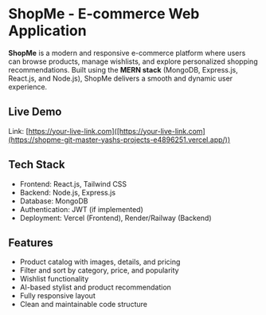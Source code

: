 # ShopMe - E-commerce Web Application

**ShopMe** is a modern and responsive e-commerce platform where users can browse products, manage wishlists, and explore personalized shopping recommendations. Built using the **MERN stack** (MongoDB, Express.js, React.js, and Node.js), ShopMe delivers a smooth and dynamic user experience.

## Live Demo

Link: [https://your-live-link.com]([https://your-live-link.com](https://shopme-git-master-yashs-projects-e4896251.vercel.app/))

## Tech Stack

- Frontend: React.js, Tailwind CSS
- Backend: Node.js, Express.js
- Database: MongoDB
- Authentication: JWT (if implemented)
- Deployment: Vercel (Frontend), Render/Railway (Backend)

## Features

- Product catalog with images, details, and pricing
- Filter and sort by category, price, and popularity
- Wishlist functionality
- AI-based stylist and product recommendation
- Fully responsive layout
- Clean and maintainable code structure
